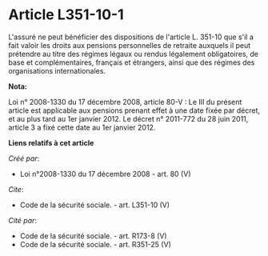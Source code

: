 # Article L351-10-1

L'assuré ne peut bénéficier des dispositions de l'article L. 351-10 que s'il a fait valoir les droits aux pensions
personnelles de retraite auxquels il peut prétendre au titre des régimes légaux ou rendus légalement obligatoires, de base et
complémentaires, français et étrangers, ainsi que des régimes des organisations internationales.

**Nota:**

Loi n° 2008-1330 du 17 décembre 2008, article 80-V : Le III du présent article est applicable aux pensions prenant effet à
une date fixée par décret, et au plus tard au 1er janvier 2012. Le décret n° 2011-772 du 28 juin 2011, article 3 a fixé cette
date au 1er janvier 2012.

**Liens relatifs à cet article**

_Créé par_:

  - Loi n°2008-1330 du 17 décembre 2008 - art. 80 (V)

_Cite_:

  - Code de la sécurité sociale. - art. L351-10 (V)

_Cité par_:

  - Code de la sécurité sociale. - art. R173-8 (V)
  - Code de la sécurité sociale. - art. R351-25 (V)
